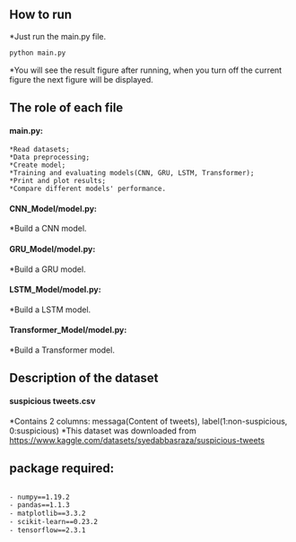 
## How to run
*Just run the main.py file. 
```bash
python main.py
```
*You will see the result figure after running, when you turn off the current figure the next figure will be displayed.

## The role of each file
#### main.py: 
```
*Read datasets; 
*Data preprocessing;
*Create model;
*Training and evaluating models(CNN, GRU, LSTM, Transformer);
*Print and plot results;
*Compare different models' performance.
```
#### CNN_Model/model.py: 
*Build a CNN model.

#### GRU_Model/model.py: 
*Build a GRU model.

#### LSTM_Model/model.py: 
*Build a LSTM model.

#### Transformer_Model/model.py: 
*Build a Transformer model.



## Description of the dataset
#### suspicious tweets.csv
*Contains 2 columns: messaga(Content of tweets), label(1:non-suspicious, 0:suspicious)
*This dataset was downloaded from https://www.kaggle.com/datasets/syedabbasraza/suspicious-tweets

## package required:
```bash

- numpy==1.19.2
- pandas==1.1.3
- matplotlib==3.3.2
- scikit-learn==0.23.2
- tensorflow==2.3.1

```

